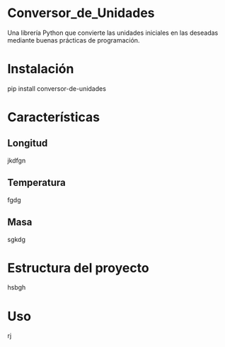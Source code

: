 # Conversor_de_Unidades
Una librería Python que convierte las unidades iniciales en las deseadas mediante buenas prácticas de programación. 
# Instalación
pip install conversor-de-unidades
# Características
## Longitud
jkdfgn
## Temperatura
fgdg
## Masa
sgkdg
# Estructura del proyecto
hsbgh
# Uso
rj
